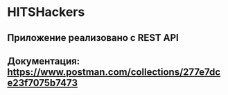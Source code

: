 # HITSHackers

## Приложение реализовано с REST API
## Документация: https://www.postman.com/collections/277e7dce23f7075b7473
